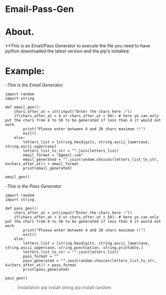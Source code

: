 # Email-Pass-Gen
# About.

**This is an Email/Pass Generator to execute the file you need to have python downloaded the latest version and the pip's installed.

# **Example**:

-*This is the Email Generator.*
~~~
import random
import string

def email_gen():
    chars_after_at = int(input("Enter the chars here :"))
    if(chars_after_at < 4 or chars_after_at > 50): # here yo can only put the chars from 4 to 50 to be generated if less than 4 it would not work
        print("Please enter between 4 and 20 chars maximum !!")
        exit()
    else:
        letters_list = [string.hexdigits, string.ascii_lowercase, string.ascii_uppercase]
        letters_list_to_str = "".join(letters_list)
        email_format = "@gmail.com"
        email_generated = "".join(random.choices(letters_list_to_str, k=chars_after_at)) + email_format
        print(email_generated)
        
email_gen()
~~~

-*This is the Pass Generator*

~~~
import random
import string

def pass_gen():
    chars_after_at = int(input("Enter the chars here :"))
    if(chars_after_at < 4 or chars_after_at > 50): # here yo can only put the chars from 4 to 50 to be generated if less than 4 it would not work
        print("Please enter between 4 and 20 chars maximum !!")
        exit()
    else:
        letters_list = [string.hexdigits, string.ascii_lowercase, string.ascii_uppercase, string.punctuation, string.printable,]
        letters_list_to_str = "".join(letters_list)
        pass_format = ""
        pass_generated = "".join(random.choices(letters_list_to_str, k=chars_after_at)) + pass_format
        print(pass_generated)

pass_gen()
~~~

>Installation
>pip install string
>pip install random

